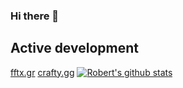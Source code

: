 ### Hi there 👋
## Active development

[fftx.gr](https://fttx.gr)
[crafty.gg](https:/crafty.gg)
[![Robert's github stats](https://github-readme-stats.vercel.app/api?username=treboryx&theme=dark&show_icons=true)](https://github.com/treboryx)
<!-- [![Robert's wakatime stats](https://github-readme-stats.vercel.app/api/wakatime?username=treboryx)](https://github.com/treboryx) -->
